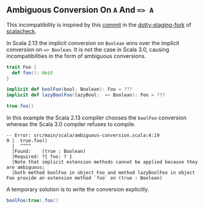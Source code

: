 ## Ambiguous Conversion On `A` And `=> A`

This incompatibility is inspired by this [commit](https://github.com/dotty-staging/scalacheck/commit/dc37c607cd9715c4e0ddc676314c6784cbf2beb5) in the [dotty-staging-fork](https://github.com/dotty-staging/scalacheck) of [scalacheck](https://github.com/typelevel/scalacheck).

In Scala 2.13 the implicit conversion on `Boolean` wins over the implicit conversion on `=> Boolean`.
It is not the case in Scala 3.0, causing incompatibilities in the form of ambiguous conversions.

```scala
trait Foo {
  def foo(): Unit 
}

implicit def boolFoo(bool: Boolean): Foo = ???
implicit def lazyBoolFoo(lazyBool:  => Boolean): Foo = ???

true.foo()
```

In this example the Scala 2.13 compiler chooses the `boolFoo` conversion whereas the Scala 3.0 compiler refuses to compile.

```
-- Error: src/main/scala/ambiguous-conversion.scala:4:19
9 |  true.foo()
  |  ^^^^
  |Found:    (true : Boolean)
  |Required: ?{ foo: ? }
  |Note that implicit extension methods cannot be applied because they are ambiguous;
  |both method boolFoo in object Foo and method lazyBoolFoo in object Foo provide an extension method `foo` on (true : Boolean)
```

A temporary solution is to write the conversion explicitly.

```scala
boolFoo(true).foo()
```
